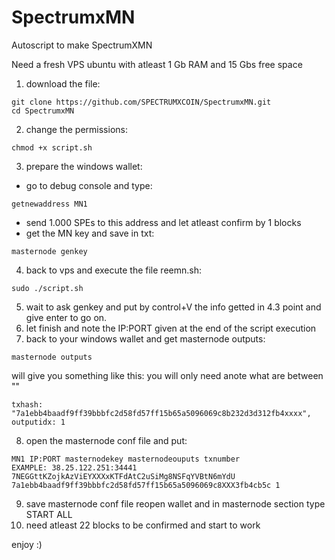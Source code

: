 # SpectrumxMN
Autoscript to make SpectrumXMN

Need a fresh VPS ubuntu with atleast 1 Gb RAM and 15 Gbs free space
1. download the file: 
```
git clone https://github.com/SPECTRUMXCOIN/SpectrumxMN.git
cd SpectrumxMN
```
2. change the permissions:
```
chmod +x script.sh
```
3. prepare the windows wallet:
- go to debug console and type:
```
getnewaddress MN1
```
- send 1.000 SPEs to this address and let atleast confirm by 1 blocks
- get the MN key and save in txt:
```
masternode genkey
```
4. back to vps and execute the file reemn.sh:
```
sudo ./script.sh
```
5. wait to ask genkey and put by control+V the info getted in 4.3 point and give enter to go on.
6. let finish and note the IP:PORT given at the end of the script execution
7. back to your windows wallet and get masternode outputs:
```
masternode outputs
```
will give you something like this: you will only need anote what are between "" 
```
txhash: "7a1ebb4baadf9ff39bbbfc2d58fd57ff15b65a5096069c8b232d3d312fb4xxxx",
outputidx: 1
```
8. open the masternode conf file and put:
```
MN1 IP:PORT masternodekey masternodeouputs txnumber
EXAMPLE: 38.25.122.251:34441 7NEGGttKZojkAzViEYXXXxKTFdAtC2uSiMg8NSFqYVBtN6mYdU 7a1ebb4baadf9ff39bbbfc2d58fd57ff15b65a5096069c8XXX3fb4cb5c 1
```
9. save masternode conf file reopen wallet and in masternode section type START ALL
10. need atleast 22 blocks to be confirmed and start to work

enjoy :)
